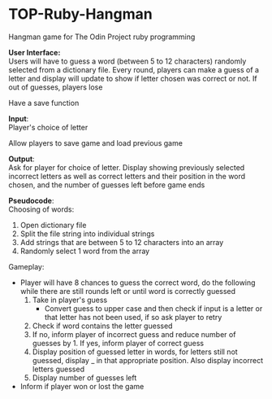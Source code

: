# TOP-Ruby-Hangman
Hangman game for The Odin Project ruby programming

**User Interface:**\
Users will have to guess a word (between 5 to 12 characters) randomly selected from a dictionary file. Every round, players can make a guess of a letter and display will update to show if letter chosen was correct or not. If out of guesses, players lose

Have a save function

**Input**:\
Player's choice of letter

Allow players to save game and load previous game

**Output**:\
Ask for player for choice of letter. Display showing previously selected incorrect letters as well as correct letters and their position in the word chosen, and the number of guesses left before game ends

**Pseudocode**:\
Choosing of words:
1. Open dictionary file
2. Split the file string into individual strings 
3. Add strings that are between 5 to 12 characters into an array
4. Randomly select 1 word from the array

Gameplay:
* Player will have 8 chances to guess the correct word, do the following while there are still rounds left or until word is correctly guessed
    1. Take in player's guess
        * Convert guess to upper case and then check if input is a letter or that letter has not been used, if so ask player to retry
    2. Check if word contains the letter guessed
    3. If no, inform player of incorrect guess and reduce number of guesses by 1. If yes, inform player of correct guess
    4. Display position of guessed letter in words, for letters still not guessed, display _ in that appropriate position. Also display incorrect letters guessed
    5. Display number of guesses left
* Inform if player won or lost the game